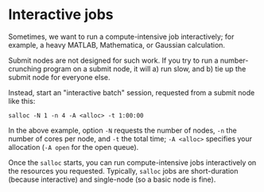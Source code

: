 # Interactive jobs

Sometimes, we want to run a compute-intensive job interactively;
for example, a heavy MATLAB, Mathematica, or Gaussian calculation.  

Submit nodes are not designed for such work.
If you try to run a number-crunching program on a submit node,
it will a) run slow, and b) tie up the submit node for everyone else.

Instead, start an "interactive batch" session,
requested from a submit node like this:

```
salloc -N 1 -n 4 -A <alloc> -t 1:00:00
```

In the above example, option `-N` requests the number of nodes,
`-n` the number of cores per node, and `-t` the total time;
`-A <alloc>` specifies your allocation 
(`-A open` for the open queue).

Once the `salloc` starts, you can run compute-intensive jobs 
interactively on the resources you requested.
Typically, `salloc` jobs are short-duration (because interactive)
and single-node (so a basic node is fine).